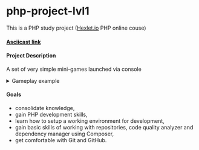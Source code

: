 # php-project-lvl1

This is a PHP study project ([Hexlet.io](https://ru.hexlet.io/professions/php/projects/7) PHP online couse)

#### [Asciicast link](https://asciinema.org/a/XBfaSuxZbapiBXKPrYAOPhO0n)


#### Project Description

A set of very simple mini-games launched via console

<details> 
  <summary>Gameplay example</summary>

    $ brain-progression

    Welcome to the Brain Game!
    What number is missing in this progression?

    May I have your name? Roman
    Hello, Roman!

    Question: 14 .. 18 20 22 24 26 28
    Your answer: 16
    Correct!
    Question: 5 6 7 8 9 .. 11 12
    Your answer: 10
    Correct!
    Question: 12 15 18 21 .. 27 30 33
    Your answer: 24
    Correct!
    Congratulations, Roman!
</details>

#### Goals
 - consolidate knowledge,
 - gain PHP development skills,
 - learn how to setup a working environment for development,
 - gain basic skills of working with repositories, code quality analyzer and dependency manager using Composer,
 - get comfortable with Git and GitHub.
